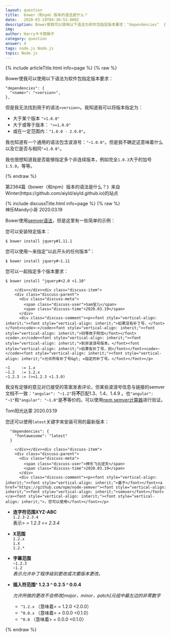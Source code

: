 ```yaml
---
layout: question
title:  bower（和npm）版本的语法是什么？
date:   2020-03-19T04:36:53.000Z
description: Bower使我可以使用以下语法为软件包指定版本要求："dependencies"  {  "<name>"  "<version>",},但...
img: 
author: Harry卡卡西猴子
category: question
answer: 4
tags: node.js Node.js
topic: Node.js
---
```

<div class="article-root">
  <div class="article">
    {% include articleTitle.html info=page %}
    {% raw %}
    <div class="article-content"><p><font style="vertical-align: inherit;"><font style="vertical-align: inherit;">Bower使我可以使用以下语法为软件包指定版本要求：</font></font></p>

<pre><code>"dependencies": {<font></font>
  "&lt;name&gt;": "&lt;version&gt;",<font></font>
},<font></font>
</code></pre>

<p><font style="vertical-align: inherit;"><font style="vertical-align: inherit;">但是我无法找到用于的语法</font></font><code>&lt;version&gt;</code><font style="vertical-align: inherit;"><font style="vertical-align: inherit;">。</font><font style="vertical-align: inherit;">我知道我可以将版本指定为：</font></font></p>

<ul>
<li><font style="vertical-align: inherit;"><font style="vertical-align: inherit;">大于某个版本 </font></font><code>"&gt;1.0.0"</code></li>
<li><font style="vertical-align: inherit;"><font style="vertical-align: inherit;">大于或等于版本： </font></font><code>"&gt;=1.0.0"</code></li>
<li><font style="vertical-align: inherit;"><font style="vertical-align: inherit;">或在一定范围内：</font></font><code>"1.0.0 - 2.0.0"</code><font style="vertical-align: inherit;"><font style="vertical-align: inherit;">。</font></font></li>
</ul>

<p><font style="vertical-align: inherit;"><font style="vertical-align: inherit;">我也知道有一个通用的语法包含波浪号：</font></font><code>"~1.0.0"</code><font style="vertical-align: inherit;"><font style="vertical-align: inherit;">。</font><font style="vertical-align: inherit;">但是我不确定这意味着什么以及它是否与相同</font></font><code>"=1.0.0"</code><font style="vertical-align: inherit;"><font style="vertical-align: inherit;">。</font></font></p>

<p><font style="vertical-align: inherit;"><font style="vertical-align: inherit;">我也很想知道我是否能够指定多个非连续版本，例如完全</font></font><code>1.0.3</code><font style="vertical-align: inherit;"><font style="vertical-align: inherit;">大于的加号</font></font><code>1.5.0</code><font style="vertical-align: inherit;"><font style="vertical-align: inherit;">，等等。</font></font></p></div>
    {% endraw %}
  </div>
  <p class="winter_mark">第2364篇《bower（和npm）版本的语法是什么？》来自Winter(https://github.com/aiyld/aiyld.github.io)的站点</p>
  <div class="discuss-wrapper">
    {% include discussTitle.html info=page %}
    {% raw %}
    <div class="discuss-item">
        <div class="discuss-parent">
          <div class="discuss-meta">
            <span class="discuss-user">神乐Mandy小哥</span>
            <span class="discuss-time">2020.03.19</span>
          </div>
          <div class="discuss-comment"><p><font style="vertical-align: inherit;"><font style="vertical-align: inherit;">Bower使用</font></font><a href="https://github.com/isaacs/node-semver/"><font style="vertical-align: inherit;"><font style="vertical-align: inherit;">semver语法</font></font></a><font style="vertical-align: inherit;"><font style="vertical-align: inherit;">，但是这里有一些简单的示例：</font></font></p>

<p><font style="vertical-align: inherit;"><font style="vertical-align: inherit;">您可以安装特定版本：</font></font></p>

<pre><code>$ bower install jquery#1.11.1
</code></pre>

<p><font style="vertical-align: inherit;"><font style="vertical-align: inherit;">您可以使用〜来指定“以此开头的任何版本”：</font></font></p>

<pre><code>$ bower install jquery#~1.11
</code></pre>

<p><font style="vertical-align: inherit;"><font style="vertical-align: inherit;">您可以一起指定多个版本要求：</font></font></p>

<pre><code>$ bower install "jquery#&lt;2.0 &gt;1.10"
</code></pre></div>
        </div></div><div class="discuss-item">
        <div class="discuss-parent">
          <div class="discuss-meta">
            <span class="discuss-user">Sam宝儿</span>
            <span class="discuss-time">2020.03.19</span>
          </div>
          <div class="discuss-comment"><p><font style="vertical-align: inherit;"><font style="vertical-align: inherit;">如果没有补丁号，</font></font><code>~</code><font style="vertical-align: inherit;"><font style="vertical-align: inherit;">则等效于附加</font></font><code>.x</code><font style="vertical-align: inherit;"><font style="vertical-align: inherit;">到非波浪号版本。</font><font style="vertical-align: inherit;">如果有补丁号，则</font></font><code>~</code><font style="vertical-align: inherit;"><font style="vertical-align: inherit;">允许所有补丁号&gt; =指定的补丁号。</font></font></p>

<pre><code>~1     := 1.x<font></font>
~1.2   := 1.2.x<font></font>
~1.2.3 := (&gt;=1.2.3 &lt;1.3.0)<font></font>
</code></pre>

<p><font style="vertical-align: inherit;"><font style="vertical-align: inherit;">我没有足够的意见对已接受的答案发表评论，但某些波浪号信息与链接的semver文档不一致：</font></font><code>"angular": "~1.2"</code><font style="vertical-align: inherit;"><font style="vertical-align: inherit;">将</font></font><strong><font style="vertical-align: inherit;"><font style="vertical-align: inherit;">不</font></font></strong><font style="vertical-align: inherit;"><font style="vertical-align: inherit;">匹配</font><font style="vertical-align: inherit;">1.3、1.4、1.4.9   </font><font style="vertical-align: inherit;">。</font><font style="vertical-align: inherit;">也</font></font><code>"angular": "~1"</code><font style="vertical-align: inherit;"><font style="vertical-align: inherit;">和</font></font><code>"angular": "~1.0"</code><font style="vertical-align: inherit;"><font style="vertical-align: inherit;">是</font></font><strong><font style="vertical-align: inherit;"><font style="vertical-align: inherit;">不</font></font></strong><font style="vertical-align: inherit;"><font style="vertical-align: inherit;">等价的。</font><font style="vertical-align: inherit;">可以使用</font></font><a href="http://semver.npmjs.com/" rel="noreferrer"><font style="vertical-align: inherit;"><font style="vertical-align: inherit;">npm semver计算器</font></font></a><font style="vertical-align: inherit;"><font style="vertical-align: inherit;">进行验证</font><font style="vertical-align: inherit;">。</font></font></p></div>
        </div></div><div class="discuss-item">
        <div class="discuss-parent">
          <div class="discuss-meta">
            <span class="discuss-user">Tom阳光达蒙</span>
            <span class="discuss-time">2020.03.19</span>
          </div>
          <div class="discuss-comment"><p><font style="vertical-align: inherit;"><font style="vertical-align: inherit;">您还可以使用</font></font><code>latest</code><font style="vertical-align: inherit;"><font style="vertical-align: inherit;">关键字来安装可用的最新版本：</font></font></p>

<pre><code>  "dependencies": {<font></font>
    "fontawesome": "latest"<font></font>
  }<font></font>
</code></pre></div>
        </div></div><div class="discuss-item">
        <div class="discuss-parent">
          <div class="discuss-meta">
            <span class="discuss-user">神乐飞云逆天</span>
            <span class="discuss-time">2020.03.19</span>
          </div>
          <div class="discuss-comment"><p><font style="vertical-align: inherit;"><font style="vertical-align: inherit;">基于</font></font><a href="https://github.com/npm/node-semver"><font style="vertical-align: inherit;"><font style="vertical-align: inherit;">semver</font></font></a><font style="vertical-align: inherit;"><font style="vertical-align: inherit;">，您可以使用</font></font></p>

<ul>
<li><p><strong><font style="vertical-align: inherit;"><font style="vertical-align: inherit;">连字符范围XYZ-ABC</font></font></strong>
<code>
1.2.3-2.3.4
</code><font style="vertical-align: inherit;"><font style="vertical-align: inherit;"> 
表示</font></font><em><font style="vertical-align: inherit;"><font style="vertical-align: inherit;">&gt; = 1.2.3 &lt;= 2.3.4</font></font></em></p></li>
<li><p><strong><font style="vertical-align: inherit;"><font style="vertical-align: inherit;">X范围</font></font></strong> 
<code>
1.2.x
1.X 
1.2.*
</code></p></li>
<li><p><strong><font style="vertical-align: inherit;"><font style="vertical-align: inherit;">字幕范围</font></font></strong>
<code>
~1.2.3
~1.2
</code>
<em><font style="vertical-align: inherit;"><font style="vertical-align: inherit;">表示允许补丁程序级别更改或次要版本更改。</font></font></em></p></li>
<li><p><strong><font style="vertical-align: inherit;"><font style="vertical-align: inherit;">插入符范围^ 1.2.3 ^ 0.2.5 ^ 0.0.4</font></font></strong></p>

<p><em><font style="vertical-align: inherit;"><font style="vertical-align: inherit;">允许所做的更改不会修改[major，minor，patch]元组中最左边的非零数字</font></font></em></p>

<ul>
<li><code>^1.2.x</code><font style="vertical-align: inherit;"><font style="vertical-align: inherit;"> （意味着&gt; = 1.2.0 &lt;2.0.0）</font></font></li>
<li><code>^0.0.x</code><font style="vertical-align: inherit;"><font style="vertical-align: inherit;"> （意味着&gt; = 0.0.0 &lt;0.1.0）</font></font></li>
<li><code>^0.0</code><font style="vertical-align: inherit;"><font style="vertical-align: inherit;"> （意味着&gt; = 0.0.0 &lt;0.1.0）</font></font></li>
</ul></li>
</ul></div>
        </div></div>
    {% endraw %}
  </div>
<div>
